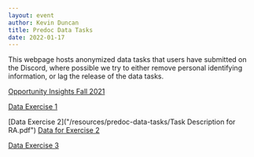 ```yaml
---
layout: event
author: Kevin Duncan
title: Predoc Data Tasks
date: 2022-01-17
---
```


This webpage hosts anonymized data tasks that users have submitted on the Discord, where possible we try to either remove personal identifying information, or lag the release of the data tasks.

[Opportunity Insights Fall 2021](/resources/predoc-data-tasks/Data_Task_Instructions_oct2021.pdf)

[Data Exercise 1](/resources/predoc-data-tasks/Data_Exercise_1.pdf) 

[Data Exercise 2]("/resources/predoc-data-tasks/Task Description for RA.pdf") [Data for Exercise 2](/resources/predoc-data-tasks/test_data.txt)

[Data Exercise 3](/resources/predoc-data-tasks/ny-demographics-instructions.pdf)
